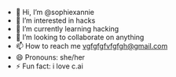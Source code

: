 - 👋 Hi, I’m @sophiexannie
- 👀 I’m interested in hacks
- 🌱 I’m currently learning hacking
- 💞️ I’m looking to collaborate on anything
- 📫 How to reach me vgfgfgfvfgfgh@gmail.com
- 😄 Pronouns: she/her
- ⚡ Fun fact: i love c.ai

<!---
sophiexannie/sophiexannie is a ✨ special ✨ repository because its `README.md` (this file) appears on your GitHub profile.
You can click the Preview link to take a look at your changes.
--->
